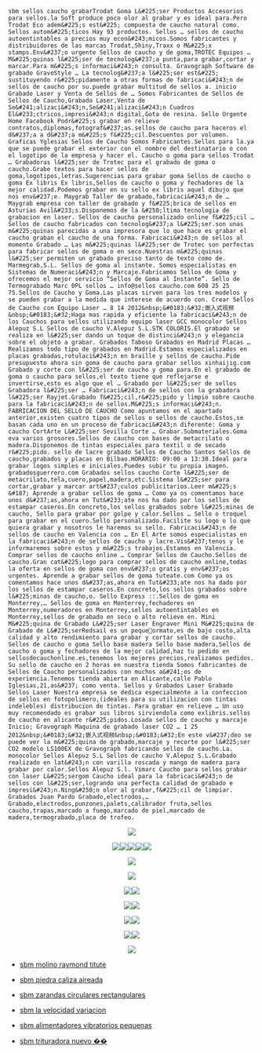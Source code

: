 
```
sbm sellos caucho grabarTrodat Goma L&#225;ser Productos Accesorios para sellos.la Soft produce poco olor al grabar y es ideal para.Pero Trodat Eco adem&#225;s est&#225; compuesta de caucho natural como. Sellos autom&#225;ticos Hay 93 productos. Sellos … sellos de caucho autoentintables a precios muy econ&#243;micos.Somos fabricantes y distribuidores de las marcas Trodat,Shiny,Traxx o M&#225;x stamps.Env&#237;o urgente Sellos de caucho y de goma,TROTEC Equipos … M&#225;quinas l&#225;ser de tecnolog&#237;a punta,para grabar,cortar y marcar.Para m&#225;s informaci&#243;n consulta. Gravograph Software de grabado GravoStyle … La tecnolog&#237;a l&#225;ser est&#225; sustituyendo r&#225;pidamente a otras formas de fabricaci&#243;n de sellos de caucho por su.puede grabar multitud de sellos a. inicio Grabado Laser y Venta de Sellos de … Somos Fabricantes de Sellos de Sellos de Caucho,Grabado Laser,Venta de Se&#241;alizaci&#243;n,Se&#241;alizaci&#243;n Cuadros El&#233;ctricos,impresi&#243;n digital,Gota de resina. Sello Urgente Home Facebook Podr&#225;s grabar en relieve contratos,diplomas,fotograf&#237;as.sellos de caucho para haceros el d&#237;a a d&#237;a m&#225;s f&#225;cil.Descuentos por volumen. Graficas Yglesias Sellos de Caucho Somos Fabricantes.Sellos para la.ya que se puede grabar el exterior con el nombre del destinatario o con el logotipo de la empresa y hacer el. Caucho o goma para sellos Trodat … Grabadoras l&#225;ser de Trotec para el grabado de goma o caucho.Grabe textos para hacer sellos de goma,logotipos,letras.Sugerencias para grabar goma Sellos de caucho o goma Ex libris Ex libris,Sellos de caucho o goma y fechadores de la mejor calidad.Podemos grabar en su sello ex libris aquel dibujo que nos env&#237;e. Maygrab Taller de grabado,fabricaci&#243;n de … Maygrab empresa con taller de grabado y f&#225;brica de sellos en Asturias Avil&#233;s.Disponemos de la &#250;ltima tecnologia de grabacion en laser. Sellos de caucho personalizado online f&#225;cil … Sellos de caucho fabricados con tecnolog&#237;a l&#225;ser.son unas m&#225;quinas parecidas a una impresora que lo que hace es grabar el caucho graban el caucho de una forma. Fabricaci&#243;n de sellos al momento Grabado … Las m&#225;quinas l&#225;ser de Trotec son perfectas para fabricar sellos de goma o en seco.Nuestras m&#225;quinas l&#225;ser permiten un grabado preciso tanto de texto como de. Marmegrab,S.L. Sellos de goma al instante. Somos especialistas en Sistemas de Numeraci&#243;n y Marcaje.Fabricamos Sellos de Goma y ofrecemos el mejor servicio “Sellos de Goma al Instante”. Sello de Termograbado Marc 0PL sellos … info@sellos caucho.com 608 25 25 75.Sellos de Caucho y Goma.Las placas sirven para los tres modelos y se pueden grabar a la medida que interese de acuerdo con. Crear Sellos de Caucho con Equipo Laser … 8 14 2012&nbsp;&#0183;&#32;嵌入式视频&nbsp;&#0183;&#32;Haga mas rapida y eficiente la fabricaci&#243;n de los Cauchos para sellos utilizando equipo laser GCC monocolor Sellos Alepuz S.L Sellos de caucho V.Alepuz S.L.STK COLORIS.El grabado se realiza en l&#225;ser dando un toque de distinci&#243;n y elegancia sobre el objeto a grabar. Grabados Taboso Grabados en Madrid Placas … Realizamos todo tipo de grabados en Madrid.Estamos especializados en placas grabadas,rotulaci&#243;n en braille y sellos de caucho.Pide presupuesto ahora sin goma de caucho para grabar sellos xinhaijig.com Grabado y corte con l&#225;ser de caucho y goma para.En el grabado de goma o caucho para sellos,el texto tiene que reflejarse e invertirse,esto es algo que el … Grabado por l&#225;ser de sellos Grabadora l&#225;ser … Fabricaci&#243;n de sellos con la grabadora l&#225;ser Rayjet.Grabado f&#225;cil,r&#225;pido y limpio sobre caucho para la fabricaci&#243;n de sellos.M&#225;s informaci&#243;n. FABRICACION DEL SELLO DE CAUCHO Como apuntamos en el apartado anterior,existen cuatro tipos de sellos o sellos de caucho.Estos,se basan cada uno en un proceso de fabricaci&#243;n diferente: Goma y caucho CortArte L&#225;ser Sevilla Corte … Grabar.Submateriales.Goma eva varios grosores.Sellos de caucho con bases de metacrilato o madera.Disponemos de tintas especiales para textil o de secado r&#225;pido. sello de lacre grabado Sellos de Caucho Santos Sellos de caucho,grabados y placas en Bilbao.HORARIO: 09:00 a 13:30.Ideal para grabar logos simples e iniciales.Puedes subir tu propia imagen. grabadosguerrero.com Grabados sellos caucho Corte l&#225;ser de metacrilato,tela,cuero,papel,madera,etc.Sistema l&#225;ser para cortar,grabar y marcar art&#237;culos publicitarios.Leer m&#225;s &#187; Aprende a grabar sellos de goma … Como ya os comentamos hace unos d&#237;as,ahora en Tut&#233;ate nos ha dado por los sellos de estampar caseros.En concreto,los sellos grabados sobre l&#225;minas de caucho, Sello para grabar por golpe y calor.Sellos … Sello o troquel para grabar en el cuero.Sello personalizado.Facilite su logo o lo que quiera grabar y nosotros le haremos su sello. Fabricaci&#243;n de sellos de caucho en Valencia con … En El Arte somos especialistas en la fabricaci&#243;n de sellos de caucho y lacre.Vis&#237;tenos y le informaremos sobre estos y m&#225;s trabajos.Estamos en Valencia. Comprar sellos de caucho online … Comprar Sellos de Caucho.Sellos de caucho.Gran cat&#225;logo para comprar sellos de caucho online,todas la oferta en sellos de goma con env&#237;o gratis y env&#237;os urgentes. Aprende a grabar sellos de goma tuteate.com Como ya os comentamos hace unos d&#237;as,ahora en Tut&#233;ate nos ha dado por los sellos de estampar caseros.En concreto,los sellos grabados sobre l&#225;minas de caucho,o. Sello Express ::.Sellos de goma en Monterrey,… Sellos de goma en Monterrey,fechadores en Monterrey,numeradores en Monterrey,sellos autoentintables en Monterrey,sellos de grabado en seco o alto relieve en. Mini M&#225;quina de Grabado L&#225;ser Laser Engraver Mini M&#225;quina de Grabado de L&#225;serRedsail es un peque𭟦ormato,es de bajo costo,alta calidad y alto rendimiento para grabar y cortar sellos de caucho. Sellos de caucho o goma Sello base madera Sello base madera,Sellos de caucho o goma y fechadores de la mejor calidad,haz tu pedido en sellosdecauchonline.es,tenemos los mejores precios,realizamos pedidos. Su sello de caucho en 2 horas en nuestra tienda Somos fabricantes de Sellos de Caucho personalizados con muchos a&#241;os de experiencia.Tenemos tienda abierta en Alicante,calle Pablo Iglesias,21,as&#237; como venta. Sellos y Grabados Laser Grabado Sellos Laser Nuestra empresa se dedica especialmente a la confeccion de sellos en fotopolimero,(ideales para su utilizacion con tintas indelebles) distribucion de tintas. Para grabar en relieve … Un uso muy recomendado es grabar sus libros sirviendola como exlibris.sellos de caucho en alicante r&#225;pidos.Losada sellos de caucho y marcaje Inicio; Gravograph Maquina de grabado laser CO2 … 1 25 2012&nbsp;&#0183;&#32;嵌入式视频&nbsp;&#0183;&#32;En este v&#237;deo se puede ver la m&#225;quina de grabado,marcaje y recorte por l&#225;ser CO2 modelo LS100EX de Gravograph fabricando sellos de caucho.La. monocolor Sellos Alepuz S.L Sellos de caucho V.Alepuz S.L.Grabado realizado en lat&#243;n con varilla roscada y mango de madera para grabar por calor.Sellos Alepuz S.l. Vimarc Caucho para sellos grabar con laser L&#225;sergom Caucho ideal para la fabricaci&#243;n de sellos con l&#225;ser,logrando una perfecta calidad de grabado e impresi&#243;n.Ning&#250;n olor al grabar,f&#225;cil de limpiar. Grabados Juan Pardo Grabado,electrodos,… Grabado,electrodos,punzones,palets,calibrador fruta,sellos caucho,trapas,marcado a fuego,marcado de piel,marcado de madera,termograbado,placa de trofeo. 
```

<div align="center">

<a href="https://es-crusher.shibang-china.com/github&k=sbm+sellos+caucho+grabar"><img src="https://static.shibang-china.com/es/crusher/logo.jpg"></a>

<a href="https://es-crusher.shibang-china.com/github&k=sbm+sellos+caucho+grabar"><img src="https://static.shibang-china.com/es/crusher/index.jpg"></a><a href="https://es-crusher.shibang-china.com/material.htmlgithub&k=sbm+sellos+caucho+grabar"><img src="https://static.shibang-china.com/es/crusher/material.jpg"></a><a href="https://es-crusher.shibang-china.com/application.htmlgithub&k=sbm+sellos+caucho+grabar"><img src="https://static.shibang-china.com/es/crusher/application.jpg"></a><a href="https://es-crusher.shibang-china.com/aboutus.htmlgithub&k=sbm+sellos+caucho+grabar"><img src="https://static.shibang-china.com/es/crusher/aboutus.jpg"></a><a href="https://es-crusher.shibang-china.com/contact.htmlgithub&k=sbm+sellos+caucho+grabar"><img src="https://static.shibang-china.com/es/crusher/contact.jpg"></a>

<a href="https://es-crusher.shibang-china.com/github&k=sbm+sellos+caucho+grabar"><img src="https://static.shibang-china.com/es/crusher/banner.jpg"></a>

<a href="https://swt.shibang-china.com/github&k=sbm+sellos+caucho+grabar"><img src="https://static.shibang-china.com/es/crusher/text.jpg"></a>

<a href="https://swt.shibang-china.com/github&k=sbm+sellos+caucho+grabar"><img src="https://static.shibang-china.com/es/crusher/chat.jpg"></a><a href="https://es-crusher.shibang-china.com/contact.htmlgithub&k=sbm+sellos+caucho+grabar"><img src="https://static.shibang-china.com/es/crusher/message.jpg"></a>

<a href="https://es-crusher.shibang-china.com/products/pe.htmlgithub&k=sbm+sellos+caucho+grabar"><img src="https://static.shibang-china.com/es/crusher/pe.jpg"></a><a href="https://es-crusher.shibang-china.com/products/pf.htmlgithub&k=sbm+sellos+caucho+grabar"><img src="https://static.shibang-china.com/es/crusher/pf.jpg"></a>

<a href="https://es-crusher.shibang-china.com/products/hpt.htmlgithub&k=sbm+sellos+caucho+grabar"><img src="https://static.shibang-china.com/es/crusher/hpt.jpg"></a><a href="https://es-crusher.shibang-china.com/products/vsi.htmlgithub&k=sbm+sellos+caucho+grabar"><img src="https://static.shibang-china.com/es/crusher/vsi.jpg"></a>

<a href="https://es-crusher.shibang-china.com/products/klv.htmlgithub&k=sbm+sellos+caucho+grabar"><img src="https://static.shibang-china.com/es/crusher/klv.jpg"></a><a href="https://es-crusher.shibang-china.com/products/portable.htmlgithub&k=sbm+sellos+caucho+grabar"><img src="https://static.shibang-china.com/es/crusher/portable.jpg"></a>

<a href="https://swt.shibang-china.com/github&k=sbm+sellos+caucho+grabar"><img src="https://static.shibang-china.com/es/crusher/case.jpg"></a>

</div>


* [sbm molino raymond titute](sbm%20molino%20raymond%20titute.md)

* [sbm piedra caliza aireada](sbm%20piedra%20caliza%20aireada.md)

* [sbm zarandas circulares rectangulares](sbm%20zarandas%20circulares%20rectangulares.md)

* [sbm la velocidad variacion](sbm%20la%20velocidad%20variacion.md)

* [sbm alimentadores vibratorios pequenas](sbm%20alimentadores%20vibratorios%20pequenas.md)

* [sbm trituradora nuevo ��](sbm%20trituradora%20nuevo%20%EF%BF%BD%EF%BF%BD.md)